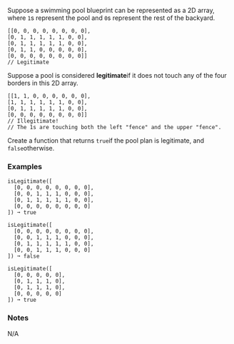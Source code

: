 Suppose a swimming pool blueprint can be represented as a 2D array, where `1`s represent the pool and `0`s represent the rest of the backyard.

    [[0, 0, 0, 0, 0, 0, 0, 0],
    [0, 1, 1, 1, 1, 1, 0, 0],
    [0, 1, 1, 1, 1, 1, 0, 0],
    [0, 1, 1, 0, 0, 0, 0, 0],
    [0, 0, 0, 0, 0, 0, 0, 0]]
    // Legitimate

Suppose a pool is considered **legitimate**if it does not touch any of the four borders in this 2D array.

    [[1, 1, 0, 0, 0, 0, 0, 0],
    [1, 1, 1, 1, 1, 1, 0, 0],
    [0, 1, 1, 1, 1, 1, 0, 0],
    [0, 0, 0, 0, 0, 0, 0, 0]]
    // Illegitimate!
    // The 1s are touching both the left "fence" and the upper "fence".

Create a function that returns `true`if the pool plan is legitimate, and `false`otherwise.


### Examples ###
    isLegitimate([
      [0, 0, 0, 0, 0, 0, 0, 0],
      [0, 0, 1, 1, 1, 0, 0, 0],
      [0, 1, 1, 1, 1, 1, 0, 0],
      [0, 0, 0, 0, 0, 0, 0, 0]
    ]) ➞ true

    isLegitimate([
      [0, 0, 0, 0, 0, 0, 0, 0],
      [0, 0, 1, 1, 1, 0, 0, 0],
      [0, 1, 1, 1, 1, 1, 0, 0],
      [0, 0, 1, 1, 1, 0, 0, 0]
    ]) ➞ false

    isLegitimate([
      [0, 0, 0, 0, 0],
      [0, 1, 1, 1, 0],
      [0, 1, 1, 1, 0],
      [0, 0, 0, 0, 0]
    ]) ➞ true


### Notes ###
N/A